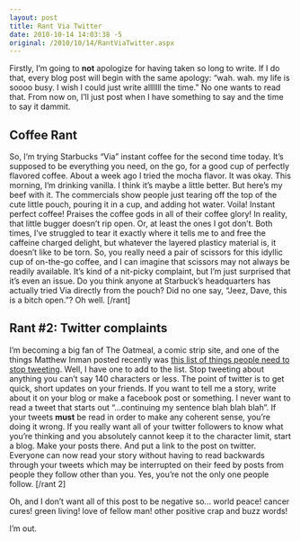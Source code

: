 ```yaml
---
layout: post
title: Rant Via Twitter
date: 2010-10-14 14:03:38 -5
original: /2010/10/14/RantViaTwitter.aspx
---
```

Firstly, I’m going to **not** apologize for having taken so long to write.  If I do that, every blog post will begin with the same apology:  “wah. wah. my life is soooo busy.  I wish I could just write alllllll the time.”  No one wants to read that.  From now on, I’ll just post when I have something to say and the time to say it dammit.

## Coffee Rant ##

So, I’m trying Starbucks “Via” instant coffee for the second time today.  It’s supposed to be everything you need, on the go, for a good cup of perfectly flavored coffee.  About a week ago I tried the mocha flavor.  It was okay.  This morning, I’m drinking vanilla.  I think it’s maybe a little better.  But here’s my beef with it.  The commercials show people just tearing off the top of the cute little pouch, pouring it in a cup, and adding hot water.  Voila! Instant perfect coffee!  Praises the coffee gods in all of their coffee glory!  In reality, that little bugger doesn’t rip open.  Or, at least the ones I got don’t.  Both times, I’ve struggled to tear it exactly where it tells me to and free the caffeine charged delight, but whatever the layered plasticy material is, it doesn’t like to be torn.  So, you really need a pair of scissors for this idyllic cup of on-the-go coffee, and I can imagine that scissors may not always be readily available.  It’s kind of a nit-picky complaint, but I’m just surprised that it’s even an issue.  Do you think anyone at Starbuck’s headquarters has actually tried Via directly from the pouch?  Did no one say, “Jeez, Dave, this is a bitch open.”?  Oh well. [/rant]

## Rant #2: Twitter complaints ##

I’m becoming a big fan of The Oatmeal, a comic strip site, and one of the things Matthew Inman posted recently was [this list of things people need to stop tweeting][1].  Well, I have one to add to the list.  Stop tweeting about anything you can’t say 140 characters or less.  The point of twitter is to get quick, short updates on your friends.  If you want to tell me a story, write about it on your blog or make a facebook post or something.  I never want to read a tweet that starts out “…continuing my sentence blah blah blah”.  If your tweets **must** be read in order to make any coherent sense, you’re doing it wrong.  If you really want all of your twitter followers to know what you’re thinking and you absolutely cannot keep it to the character limit, start a blog.  Make your posts there.  And put a link to the post on twitter.  Everyone can now read your story without having to read backwards through your tweets which may be interrupted on their feed by posts from people they follow other than you.  Yes, you’re not the only one people follow. [/rant 2]

Oh, and I don’t want all of this post to be negative so… world peace! cancer cures! green living! love of fellow man! other positive crap and buzz words!

I’m out.

[1]: http://theoatmeal.com/comics/twitter_stop